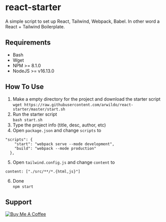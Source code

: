 # react-starter
A simple script to set up React, Tailwind, Webpack, Babel. In other word a React + Tailwind Boilerplate.

## Requirements
- Bash
- Wget
- NPM >= 8.1.0
- NodeJS >= v16.13.0

## How To Use
1. Make a empty directory for the project and download the starter script  
```wget https://raw.githubusercontent.com/arwildo/react-starter/master/start.sh```    
2. Run the starter script  
```bash start.sh```   
3. Type the project info (title, desc, author, etc)
4. Open `package.json` and change `scripts` to  
```  
"scripts": {
    "start": "webpack serve --mode development",
    "build": "webpack --mode production"
  },
```
5. Open `tailwind.config.js` and change `content` to  
```  
content: ["./src/**/*.{html,js}"]
```
6. Done  
```npm start```

## Support
<a href="https://www.buymeacoffee.com/Arwildo " target="_blank"><img src="https://www.buymeacoffee.com/assets/img/custom_images/white_img.png" alt="Buy Me A Coffee" style="height: auto !important;width: auto !important;" ></a>
